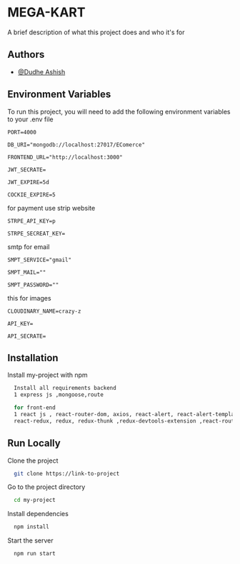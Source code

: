 
# MEGA-KART

A brief description of what this project does and who it's for


## Authors

- [@Dudhe Ashish](https://www.github.com/ashish9921)


## Environment Variables

To run this project, you will need to add the following environment variables to your .env file

`PORT=4000`

`DB_URI="mongodb://localhost:27017/EComerce"`

`FRONTEND_URL="http://localhost:3000"`

`JWT_SECRATE=`

`JWT_EXPIRE=5d`

`COCKIE_EXPIRE=5`

for payment use strip website 

`STRPE_API_KEY=p`

`STRPE_SECREAT_KEY=`

smtp for email

`SMPT_SERVICE="gmail"`

`SMPT_MAIL=""`

`SMPT_PASSWORD=""`

this for images 


`CLOUDINARY_NAME=crazy-z`

`API_KEY=`

`API_SECRATE=`


## Installation

Install my-project with npm

```bash
  Install all requirements backend
  1 express js ,mongoose,route

  for front-end 
  1 react js , react-router-dom, axios, react-alert, react-alert-template-basic ,react-helmet ,
  react-redux, redux, redux-thunk ,redux-devtools-extension ,react-router-dom ,overlay-navbar

```
    
## Run Locally

Clone the project

```bash
  git clone https://link-to-project
```

Go to the project directory

```bash
  cd my-project
```

Install dependencies

```bash
  npm install
```

Start the server

```bash
  npm run start
```

